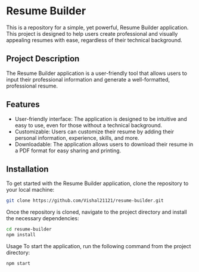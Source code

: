 # Resume Builder

This is a repository for a simple, yet powerful, Resume Builder application. This project is designed to help users create professional and visually appealing resumes with ease, regardless of their technical background.

## Project Description

The Resume Builder application is a user-friendly tool that allows users to input their professional information and generate a well-formatted, professional resume.

## Features

- User-friendly interface: The application is designed to be intuitive and easy to use, even for those without a technical background.
- Customizable: Users can customize their resume by adding their personal information, experience, skills, and more.
- Downloadable: The application allows users to download their resume in a PDF format for easy sharing and printing.

## Installation

To get started with the Resume Builder application, clone the repository to your local machine:

```bash
git clone https://github.com/Vishal21121/resume-builder.git
```

Once the repository is cloned, navigate to the project directory and install the necessary dependencies:

```bash
cd resume-builder
npm install
```

Usage
To start the application, run the following command from the project directory:

```bash
npm start
```
